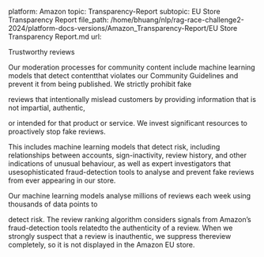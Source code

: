 platform: Amazon
topic: Transparency-Report
subtopic: EU Store Transparency Report
file_path: /home/bhuang/nlp/rag-race-challenge2-2024/platform-docs-versions/Amazon_Transparency-Report/EU Store Transparency Report.md
url: <EMPTY>





Trustworthy reviews

Our moderation processes for community content include machine learning models that detect contentthat violates our Community Guidelines and prevent it from being published. We strictly prohibit fake

reviews that intentionally mislead customers by providing information that is not impartial, authentic,

or intended for that product or service. We invest significant resources to proactively stop fake reviews.

This includes machine learning models that detect risk, including relationships between accounts, sign-inactivity, review history, and other indications of unusual behaviour, as well as expert investigators that usesophisticated fraud-detection tools to analyse and prevent fake reviews from ever appearing in our store.

Our machine learning models analyse millions of reviews each week using thousands of data points to

detect risk. The review ranking algorithm considers signals from Amazon’s fraud-detection tools relatedto the authenticity of a review. When we strongly suspect that a review is inauthentic, we suppress thereview completely, so it is not displayed in the Amazon EU store.